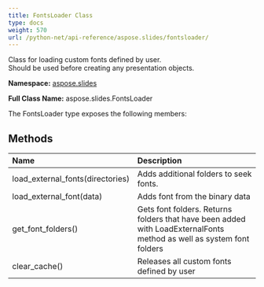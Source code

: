```yaml
---
title: FontsLoader Class
type: docs
weight: 570
url: /python-net/api-reference/aspose.slides/fontsloader/
---
```


Class for loading custom fonts defined by user.<br/>            Should be used before creating any presentation objects.

**Namespace:** [aspose.slides](/slides/python-net/api-reference/aspose.slides/)

**Full Class Name:** aspose.slides.FontsLoader



The FontsLoader type exposes the following members:
## **Methods**
|**Name**|**Description**|
| :- | :- |
|load_external_fonts(directories)|Adds additional folders to seek fonts.|
|load_external_font(data)|Adds font from the binary data|
|get_font_folders()|Gets font folders. Returns folders that have been added with LoadExternalFonts method as well as system font folders|
|clear_cache()|Releases all custom fonts defined by user|

